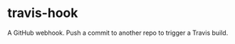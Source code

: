 travis-hook
===========

A GitHub webhook. Push a commit to another repo to trigger a Travis build.
